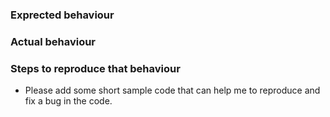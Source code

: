 ### Exprected behaviour

### Actual behaviour

### Steps to reproduce that behaviour
* Please add some short sample code that can help me to reproduce and fix a bug in the code.

